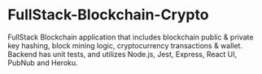 # FullStack-Blockchain-Crypto
FullStack Blockchain application that includes blockchain public &amp; private key hashing, block mining logic, cryptocurrency transactions &amp; wallet. Backend has unit tests, and utilizes Node.js, Jest, Express, React UI, PubNub and Heroku.

